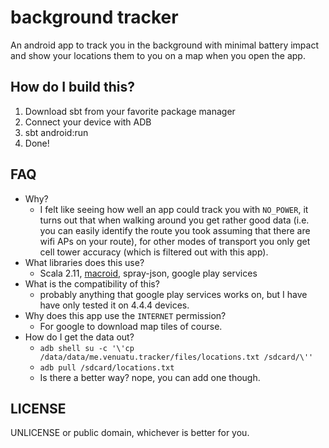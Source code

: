 # background tracker

An android app to track you in the background with minimal battery impact and show your locations them to you on a map when you open the app.

## How do I build this?

1.  Download sbt from your favorite package manager
2.  Connect your device with ADB
3.  sbt android:run
4.  Done!

## FAQ

-   Why?
    -   I felt like seeing how well an app could track you with `NO_POWER`, it turns out that when walking around you get rather good data (i.e. you can easily identify the route you took assuming that there are wifi APs on your route), for other modes of transport you only get cell tower accuracy (which is filtered out with this app).
-   What libraries does this use?
    -   Scala 2.11, [macroid](https://macroid.github.io/), spray-json, google play services
-   What is the compatibility of this?
    -   probably anything that google play services works on, but I have have only tested it on 4.4.4 devices.
-   Why does this app use the `INTERNET` permission?
    -   For google to download map tiles of course.
-   How do I get the data out?
    -   `adb shell su -c '\'cp /data/data/me.venuatu.tracker/files/locations.txt /sdcard/\''`
    -   `adb pull /sdcard/locations.txt`
    -   Is there a better way? nope, you can add one though.

## LICENSE

UNLICENSE or public domain, whichever is better for you.
